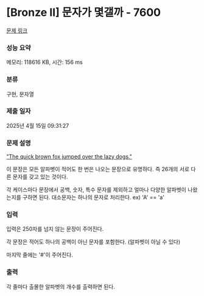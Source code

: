 # [Bronze II] 문자가 몇갤까 - 7600 

[문제 링크](https://www.acmicpc.net/problem/7600) 

### 성능 요약

메모리: 118616 KB, 시간: 156 ms

### 분류

구현, 문자열

### 제출 일자

2025년 4월 15일 09:31:27

### 문제 설명

<p><u>"The quick brown fox jumped over the lazy dogs."</u></p>

<p>이 문장은 모든 알파벳이 적어도 한 번은 나오는 문장으로 유명하다. 즉 26개의 서로 다른 문자를 갖고 있는 것이다.</p>

<p>각 케이스마다 문장에서 공백, 숫자, 특수 문자를 제외하고 얼마나 다양한 알파벳이 나왔는지를 구하면 된다. 대소문자는 하나의 문자로 처리한다. ex) 'A' == 'a'</p>

### 입력 

 <p>입력은 250자를 넘지 않는 문장이 주어진다.</p>

<p>각 문장은 적어도 하나의 공백이 아닌 문자를 포함한다. (알파벳이 아닐 수 있다)</p>

<p>마지막 줄에는 '#'이 주어진다.</p>

### 출력 

 <p>각 줄마다 출몰한 알파벳의 개수를 출력하면 된다.</p>

